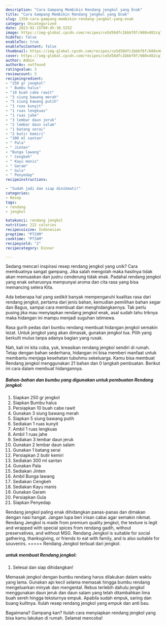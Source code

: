 ```yaml
---
description: "Cara Gampang Membikin Rendang jengkol yang Enak"
title: "Cara Gampang Membikin Rendang jengkol yang Enak"
slug: 1358-cara-gampang-membikin-rendang-jengkol-yang-enak
category: Uncategorized
date: 2023-02-15T09:45:38.525Z
image: https://img-global.cpcdn.com/recipes/ce5d58dfc1bbbf8f/680x482cq70/rendang-jengkol-foto-resep-utama.jpg
hideToc: false
enableToc: true
enableTocContent: false
thumbnail: https://img-global.cpcdn.com/recipes/ce5d58dfc1bbbf8f/680x482cq70/rendang-jengkol-foto-resep-utama.jpg
cover: https://img-global.cpcdn.com/recipes/ce5d58dfc1bbbf8f/680x482cq70/rendang-jengkol-foto-resep-utama.jpg
author: Admin
authorAv: notfound
ratingvalue: 3
reviewcount: 3
recipeingredient:
- "250 gr jengkol"
- " Bumbu halus"
- "10 buah cabe rawit"
- "3 siung bawang merah"
- "5 siung bawang putih"
- "1 ruas kunyit"
- "1 ruas lengkuas"
- "1 ruas jahe"
- "3 lembar daun jeruk"
- "2 lembar daun salam"
- "1 batang serai"
- "2 butir kemiri"
- "300 ml santan"
- " Pala"
- " Jinten"
- "Bunga lawang"
- " Cengkeh"
- " Kayu manis"
- " Garam"
- " Gula"
- " Penyedap"
recipeinstructions:

- "Sudah jadi dan siap dinikmati!"
categories:
- Resep
tags:
- rendang
- jengkol

katakunci: rendang jengkol 
nutrition: 222 calories
recipecuisine: Indonesian
preptime: "PT29M"
cooktime: "PT34M"
recipeyield: "2"
recipecategory: Dinner

---
```





Sedang mencari inspirasi resep rendang jengkol yang unik? Cara membuatnya sangat gampang. Jika salah mengolah maka hasilnya tidak akan memuaskan dan justru cenderung tidak enak. Padahal rendang jengkol yang enak seharusnya mempunyai aroma dan cita rasa yang bisa memancing selera Kita.





Ada beberapa hal yang sedikit banyak mempengaruhi kualitas rasa dari rendang jengkol, pertama dari jenis bahan, kemudian pemilihan bahan segar dan Bagus, sampai cara membuat dan menghidangkannya. Tak perlu pusing jika mau menyiapkan rendang jengkol enak,      asal sudah tahu triknya maka hidangan ini mampu menjadi suguhan istimewa.














Rasa gurih pedas dari bumbu rendang membuat hidangan jengkol semakin lezat. Untuk jengkol yang akan dimasak, gunakan jengkol tua. Pilih yang berkulit mulus tanpa adanya bagian yang rusak.






Nah, kali ini kita coba, yuk, kreasikan rendang jengkol sendiri di rumah. Tetap dengan bahan sederhana, hidangan ini bisa memberi manfaat untuk membantu menjaga kesehatan tubuhmu sekeluarga. Kamu bisa membuat Rendang jengkol menggunakan 21 bahan dan 0 langkah pembuatan. Berikut ini cara dalam membuat hidangannya.

<!--inarticleads1-->

##### Bahan-bahan dan bumbu yang digunakan untuk pembuatan Rendang jengkol:

1. Siapkan 250 gr jengkol
1. Siapkan  Bumbu halus
1. Persiapkan 10 buah cabe rawit
1. Gunakan 3 siung bawang merah
1. Siapkan 5 siung bawang putih
1. Sediakan 1 ruas kunyit
1. Ambil 1 ruas lengkuas
1. Ambil 1 ruas jahe
1. Sediakan 3 lembar daun jeruk
1. Gunakan 2 lembar daun salam
1. Gunakan 1 batang serai
1. Persiapkan 2 butir kemiri
1. Sediakan 300 ml santan
1. Gunakan  Pala
1. Sediakan  Jinten
1. Ambil Bunga lawang
1. Sediakan  Cengkeh
1. Sediakan  Kayu manis
1. Gunakan  Garam
1. Persiapkan  Gula
1. Siapkan  Penyedap


Rendang jengkol paling enak dihidangkan panas-panas dan dimakan dengan nasi hangat. Jangan lupa beri irisan cabai agar semakin nikmat. Rendang Jengkol is made from premium quality jengkol, the texture is legit and wrapped with special spices from rendang gadih, without preservatives, and without MSG. Rendang Jengkol is suitable for social gathering, thanksgiving, or friends to eat with family, and is also suitable for souvenirs. ===== Rendang Jengkol terbuat dari jengkol. 

<!--inarticleads2-->

#####  untuk membuat Rendang jengkol:


1. Selesai dan siap dihidangkan!

Memasak jengkol dengan bumbu rendang harus dilakukan dalam waktu yang lama. Gunakan api kecil selama memasak hingga bumbu rendang mengeluarkan minyak dan mengental. Rebus terlebih dahulu jengkol menggunakan daun jeruk dan daun salam yang telah ditambahkan lima buah sereh hingga teksturnya empuk. Apabila sudah empuk, saring dan buang kulitnya. Itulah resep rendang jengkol yang empuk dan anti bau. 

Bagaimana? Gampang kan? Itulah cara menyiapkan rendang jengkol yang bisa kamu lakukan di rumah. Selamat mencoba!

